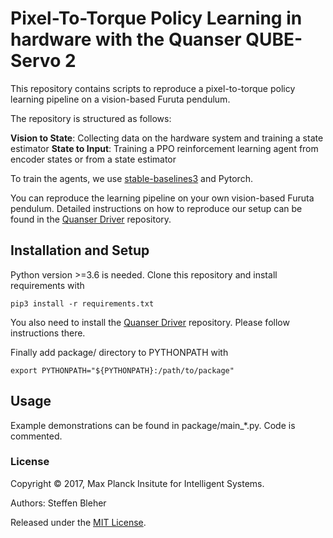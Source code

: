 # Pixel-To-Torque Policy Learning in hardware with the Quanser QUBE-Servo 2

This repository contains scripts to reproduce a pixel-to-torque policy learning pipeline on a vision-based Furuta pendulum. 

The repository is structured as follows:

**Vision to State**: Collecting data on the hardware system and training a state estimator 
**State to Input**: Training a PPO reinforcement learning agent from encoder states or from a state estimator

To train the agents, we use [stable-baselines3](https://github.com/DLR-RM/stable-baselines3) and Pytorch.

You can reproduce the learning pipeline on your own vision-based Furuta pendulum. Detailed instructions on how to reproduce our setup can be found in the [Quanser Driver](https://github.com/Data-Science-in-Mechanical-Engineering/vision-based-furuta-pendulum) repository.

## Installation and Setup
Python version >=3.6 is needed. Clone this repository and install requirements with 

```
pip3 install -r requirements.txt 
``` 

You also need to install the [Quanser Driver](https://github.com/Data-Science-in-Mechanical-Engineering/vision-based-furuta-pendulum) repository. Please follow instructions there.

Finally add package/ directory to PYTHONPATH with

```
export PYTHONPATH="${PYTHONPATH}:/path/to/package"
```

## Usage

Example demonstrations can be found in package/main_*.py. Code is commented.

### License

Copyright © 2017, Max Planck Insitute for Intelligent Systems.

Authors: Steffen Bleher

Released under the [MIT License](LICENSE).